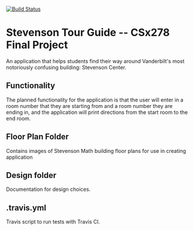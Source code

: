 [![Build Status](https://travis-ci.org/AkanEyoh/StevensonTourGuide.svg?branch=master)](https://travis-ci.org/AkanEyoh/StevensonTourGuide)

# Stevenson Tour Guide -- CSx278 Final Project
An application that helps students find their way around Vanderbilt's most notoriously confusing building: Stevenson Center.

## Functionality
The planned functionality for the application is that the user will enter in a room number that they are starting from and a room number they are ending in, and the application will print directions from the start room to the end room.

## Floor Plan Folder
Contains images of Stevenson Math building floor plans for use in creating application

## Design folder
Documentation for design choices.

## .travis.yml
Travis script to run tests with Travis CI.
